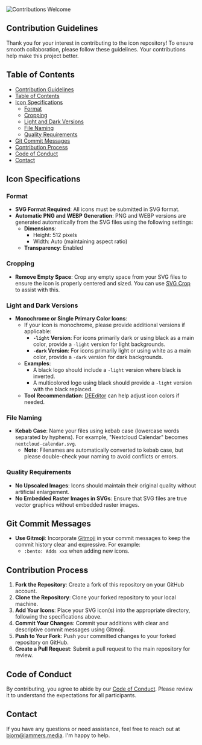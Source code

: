 ![Contributions Welcome](https://img.shields.io/badge/contributions-welcome-brightgreen?style=flat-square)

## Contribution Guidelines

Thank you for your interest in contributing to the icon repository! To ensure smooth collaboration, please follow these guidelines. Your contributions help make this project better.

## Table of Contents

- [Contribution Guidelines](#contribution-guidelines)
- [Table of Contents](#table-of-contents)
- [Icon Specifications](#icon-specifications)
  - [Format](#format)
  - [Cropping](#cropping)
  - [Light and Dark Versions](#light-and-dark-versions)
  - [File Naming](#file-naming)
  - [Quality Requirements](#quality-requirements)
- [Git Commit Messages](#git-commit-messages)
- [Contribution Process](#contribution-process)
- [Code of Conduct](#code-of-conduct)
- [Contact](#contact)

## Icon Specifications

### Format

- **SVG Format Required**: All icons must be submitted in SVG format.
- **Automatic PNG and WEBP Generation**: PNG and WEBP versions are generated automatically from the SVG files using the following settings:
  - **Dimensions**:
    - Height: 512 pixels
    - Width: Auto (maintaining aspect ratio)
  - **Transparency**: Enabled

### Cropping

- **Remove Empty Space**: Crop any empty space from your SVG files to ensure the icon is properly centered and sized. You can use [SVG Crop](https://svgcrop.com/) to assist with this.

### Light and Dark Versions

- **Monochrome or Single Primary Color Icons**:
  - If your icon is monochrome, please provide additional versions if applicable:
    - **`-light` Version**: For icons primarily dark or using black as a main color, provide a `-light` version for light backgrounds.
    - **`-dark` Version**: For icons primarily light or using white as a main color, provide a `-dark` version for dark backgrounds.
  - **Examples**:
    - A black logo should include a `-light` version where black is inverted.
    - A multicolored logo using black should provide a `-light` version with the black replaced.
  - **Tool Recommendation**: [DEEditor](https://deeditor.com/) can help adjust icon colors if needed.

### File Naming

- **Kebab Case**: Name your files using kebab case (lowercase words separated by hyphens). For example, "Nextcloud Calendar" becomes `nextcloud-calendar.svg`.
  - **Note**: Filenames are automatically converted to kebab case, but please double-check your naming to avoid conflicts or errors.

### Quality Requirements

- **No Upscaled Images**: Icons should maintain their original quality without artificial enlargement.
- **No Embedded Raster Images in SVGs**: Ensure that SVG files are true vector graphics without embedded raster images.

## Git Commit Messages

- **Use Gitmoji**: Incorporate [Gitmoji](https://gitmoji.dev/) in your commit messages to keep the commit history clear and expressive. For example:
  - `:bento: Adds xxx` when adding new icons.

## Contribution Process

1. **Fork the Repository**: Create a fork of this repository on your GitHub account.
2. **Clone the Repository**: Clone your forked repository to your local machine.
3. **Add Your Icons**: Place your SVG icon(s) into the appropriate directory, following the specifications above.
4. **Commit Your Changes**: Commit your additions with clear and descriptive commit messages using Gitmoji.
5. **Push to Your Fork**: Push your committed changes to your forked repository on GitHub.
6. **Create a Pull Request**: Submit a pull request to the main repository for review.

## Code of Conduct

By contributing, you agree to abide by our [Code of Conduct](CODE_OF_CONDUCT.md). Please review it to understand the expectations for all participants.

## Contact

If you have any questions or need assistance, feel free to reach out at [bjorn@lammers.media](mailto:bjorn@lammers.media). I'm happy to help.